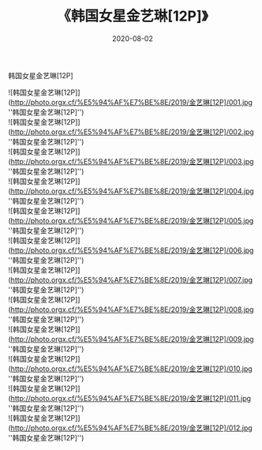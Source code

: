 ﻿---
layout: post
title:  《韩国女星金艺琳[12P]》
date:   2020-08-02
img: http://photo.orgx.cf/%E5%94%AF%E7%BE%8E/2019/金艺琳[12P]/000.jpg
tags: [美女, 清纯, 唯美]
---

韩国女星金艺琳[12P]

![韩国女星金艺琳[12P]](http://photo.orgx.cf/%E5%94%AF%E7%BE%8E/2019/金艺琳[12P]/001.jpg ''韩国女星金艺琳[12P]'') <br>
![韩国女星金艺琳[12P]](http://photo.orgx.cf/%E5%94%AF%E7%BE%8E/2019/金艺琳[12P]/002.jpg ''韩国女星金艺琳[12P]'') <br>
![韩国女星金艺琳[12P]](http://photo.orgx.cf/%E5%94%AF%E7%BE%8E/2019/金艺琳[12P]/003.jpg ''韩国女星金艺琳[12P]'') <br>
![韩国女星金艺琳[12P]](http://photo.orgx.cf/%E5%94%AF%E7%BE%8E/2019/金艺琳[12P]/004.jpg ''韩国女星金艺琳[12P]'') <br>
![韩国女星金艺琳[12P]](http://photo.orgx.cf/%E5%94%AF%E7%BE%8E/2019/金艺琳[12P]/005.jpg ''韩国女星金艺琳[12P]'') <br>
![韩国女星金艺琳[12P]](http://photo.orgx.cf/%E5%94%AF%E7%BE%8E/2019/金艺琳[12P]/006.jpg ''韩国女星金艺琳[12P]'') <br>
![韩国女星金艺琳[12P]](http://photo.orgx.cf/%E5%94%AF%E7%BE%8E/2019/金艺琳[12P]/007.jpg ''韩国女星金艺琳[12P]'') <br>
![韩国女星金艺琳[12P]](http://photo.orgx.cf/%E5%94%AF%E7%BE%8E/2019/金艺琳[12P]/008.jpg ''韩国女星金艺琳[12P]'') <br>
![韩国女星金艺琳[12P]](http://photo.orgx.cf/%E5%94%AF%E7%BE%8E/2019/金艺琳[12P]/009.jpg ''韩国女星金艺琳[12P]'') <br>
![韩国女星金艺琳[12P]](http://photo.orgx.cf/%E5%94%AF%E7%BE%8E/2019/金艺琳[12P]/010.jpg ''韩国女星金艺琳[12P]'') <br>
![韩国女星金艺琳[12P]](http://photo.orgx.cf/%E5%94%AF%E7%BE%8E/2019/金艺琳[12P]/011.jpg ''韩国女星金艺琳[12P]'') <br>
![韩国女星金艺琳[12P]](http://photo.orgx.cf/%E5%94%AF%E7%BE%8E/2019/金艺琳[12P]/012.jpg ''韩国女星金艺琳[12P]'') <br>

